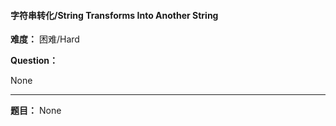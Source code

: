 #### 字符串转化/String Transforms Into Another String
**难度：** 困难/Hard

**Question：** 

None

------

**题目：** 
None

